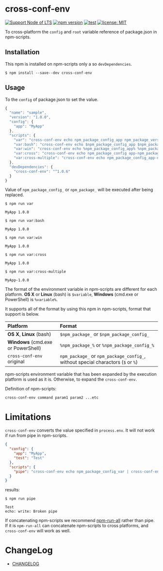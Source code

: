 # cross-conf-env

[![Support Node of LTS](https://img.shields.io/badge/node-LTS-brightgreen.svg)](https://nodejs.org/)
[![npm version](https://badge.fury.io/js/cross-conf-env.svg)](https://badge.fury.io/js/cross-conf-env)
[![test](https://github.com/akabekobeko/npm-cross-conf-env/actions/workflows/test.yml/badge.svg)](https://github.com/akabekobeko/npm-cross-conf-env/actions/workflows/test.yml)
[![license: MIT](https://img.shields.io/badge/license-MIT-blue)](https://github.com/akabekobeko/npm-cross-conf-env/blob/master/LICENSE)

To cross-platform the `config` and `root` variable reference of package.json in npm-scripts.

## Installation

This npm is installed on npm-scripts only a so `devDependencies`.

```
$ npm install --save--dev cross-conf-env
```

## Usage

To the `config` of package.json to set the value.

```js
{
  "name": "sample",
  "version": "1.0.0",
  "config": {
    "app": "MyApp"
  },
  "scripts": {
    "var": "cross-conf-env echo npm_package_config_app npm_package_version",
    "var:bash": "cross-conf-env echo $npm_package_config_app $npm_package_version",
    "var:win": "cross-conf-env echo %npm_package_config_app% %npm_package_version%",
    "var:cross": "cross-conf-env echo npm_package_config app-npm_package_version",
    "var:cross-multiple": "cross-conf-env echo npm_package_config_app-npm_package_version"
  },
  "devDependencies": {
    "cross-conf-env": "^1.0.6"
  }
}
```

Value of `npm_package_config_` or `npm_package_` will be executed after being replaced.

```
$ npm run var

MyApp 1.0.0

$ npm run var:bash

MyApp 1.0.0

$ npm run var:win

MyApp 1.0.0

$ npm run var:cross

MyApp 1.0.0

$ npm run var:cross-multiple

MyApp-1.0.0
```

The format of the environment variable in npm-scripts are different for each platform. **OS X** or **Linux** (bash) is `$variable`, **Windows** (cmd.exe or PowerShell) is `%variable%`.

It supports all of the format by using this npm in npm-scripts, format that support is below.

| Platform                            | Format                                                                           |
| :---------------------------------- | :------------------------------------------------------------------------------- |
| **OS X**, **Linux** (bash)          | `$npm_package_` or `$npm_package_config_`                                        |
| **Windows** (cmd.exe or PowerShell) | `%npm_package_%` or `%npm_package_config_%`                                      |
| `cross-conf-env` original           | `npm_package_` or `npm_package_config_`, without special charactors (`$` or `%`) |

npm-scripts environment variable that has been expanded by the execution platform is used as it is. Otherwise, to expand the `cross-conf-env`.

Definition of npm-scripts:

```
cross-conf-env command param1 param2 ...etc
```

# Limitations

`cross-conf-env` converts the value specified in `process.env`.
It will not work if run from pipe in npm-scripts.

```json
{
  "config": {
    "app": "MyApp",
    "test": "Test"
  },
  "scripts": {
    "pipe": "cross-conf-env echo npm_package_config_var | cross-conf-env echo keep npm_package_config_test"
  }
}
```

results:

```
$ npm run pipe

Test
echo: write: Broken pipe
```

If concatenating npm-scripts we recommend [npm-run-all](https://www.npmjs.com/package/npm-run-all) rather than pipe. If it is `npm-run-all` can concatenate npm-scripts to cross platforms, and `cross-conf-env` will work as well.

# ChangeLog

- [CHANGELOG](CHANGELOG.md)
